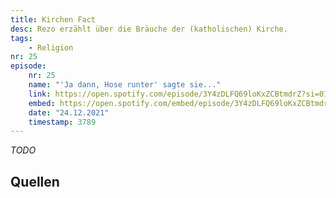 ```yaml
---
title: Kirchen Fact
desc: Rezo erzählt über die Bräuche der (katholischen) Kirche.
tags:
    - Religion
nr: 25
episode:
    nr: 25
    name: "'Ja dann, Hose runter' sagte sie..."
    link: https://open.spotify.com/episode/3Y4zDLFQ69loKxZCBtmdrZ?si=014fa89255f849ec
    embed: https://open.spotify.com/embed/episode/3Y4zDLFQ69loKxZCBtmdrZ?utm_source=generator&theme=0&t=3789
    date: "24.12.2021"
    timestamp: 3789
---
```


*TODO*

## Quellen
